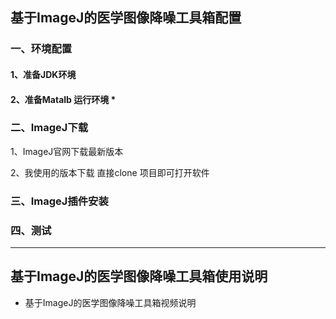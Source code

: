 ## 基于ImageJ的医学图像降噪工具箱配置

### 一、环境配置

#### 1、准备JDK环境

#### 2、准备Matalb 运行环境  *

### 二、ImageJ下载

1、ImageJ官网下载最新版本

2、我使用的版本下载
  直接clone 项目即可打开软件

### 三、ImageJ插件安装

### 四、测试

---

## 基于ImageJ的医学图像降噪工具箱使用说明

* 基于ImageJ的医学图像降噪工具箱视频说明

